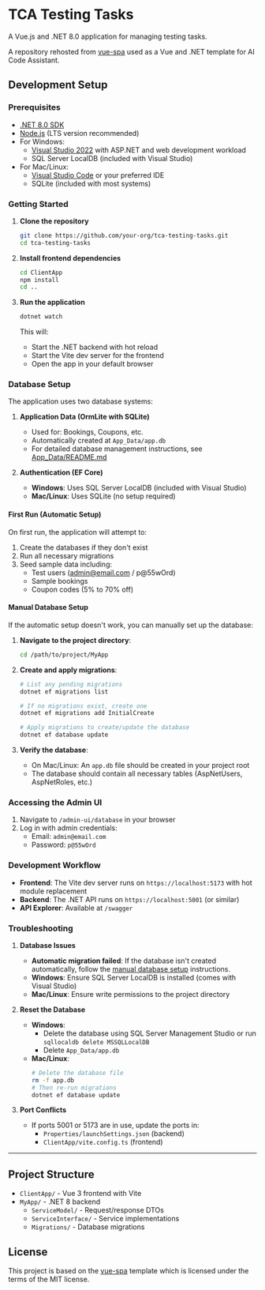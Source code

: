 # TCA Testing Tasks

A Vue.js and .NET 8.0 application for managing testing tasks.

A repository rehosted from [vue-spa](https://github.com/NetCoreTemplates/vue-spa) used as a Vue and .NET template for AI Code Assistant.

## Development Setup

### Prerequisites

- [.NET 8.0 SDK](https://dotnet.microsoft.com/download/dotnet/8.0)
- [Node.js](https://nodejs.org/) (LTS version recommended)
- For Windows:
  - [Visual Studio 2022](https://visualstudio.microsoft.com/vs/) with ASP.NET and web development workload
  - SQL Server LocalDB (included with Visual Studio)
- For Mac/Linux:
  - [Visual Studio Code](https://code.visualstudio.com/) or your preferred IDE
  - SQLite (included with most systems)

### Getting Started

1. **Clone the repository**

   ```bash
   git clone https://github.com/your-org/tca-testing-tasks.git
   cd tca-testing-tasks
   ```

2. **Install frontend dependencies**

   ```bash
   cd ClientApp
   npm install
   cd ..
   ```

3. **Run the application**
   ```bash
   dotnet watch
   ```
   This will:
   - Start the .NET backend with hot reload
   - Start the Vite dev server for the frontend
   - Open the app in your default browser

### Database Setup

The application uses two database systems:

1. **Application Data (OrmLite with SQLite)**

   - Used for: Bookings, Coupons, etc.
   - Automatically created at `App_Data/app.db`
   - For detailed database management instructions, see [App_Data/README.md](MyApp/App_Data/README.md)

2. **Authentication (EF Core)**
   - **Windows**: Uses SQL Server LocalDB (included with Visual Studio)
   - **Mac/Linux**: Uses SQLite (no setup required)

#### First Run (Automatic Setup)

On first run, the application will attempt to:

1. Create the databases if they don't exist
2. Run all necessary migrations
3. Seed sample data including:
   - Test users (admin@email.com / p@55wOrd)
   - Sample bookings
   - Coupon codes (5% to 70% off)

#### Manual Database Setup

If the automatic setup doesn't work, you can manually set up the database:

1. **Navigate to the project directory**:

   ```bash
   cd /path/to/project/MyApp
   ```

2. **Create and apply migrations**:

   ```bash
   # List any pending migrations
   dotnet ef migrations list

   # If no migrations exist, create one
   dotnet ef migrations add InitialCreate

   # Apply migrations to create/update the database
   dotnet ef database update
   ```

3. **Verify the database**:
   - On Mac/Linux: An `app.db` file should be created in your project root
   - The database should contain all necessary tables (AspNetUsers, AspNetRoles, etc.)

### Accessing the Admin UI

1. Navigate to `/admin-ui/database` in your browser
2. Log in with admin credentials:
   - Email: `admin@email.com`
   - Password: `p@55wOrd`

### Development Workflow

- **Frontend**: The Vite dev server runs on `https://localhost:5173` with hot module replacement
- **Backend**: The .NET API runs on `https://localhost:5001` (or similar)
- **API Explorer**: Available at `/swagger`

### Troubleshooting

1. **Database Issues**

   - **Automatic migration failed**: If the database isn't created automatically, follow the [manual database setup](MyApp/App_Data/README.md) instructions.
   - **Windows**: Ensure SQL Server LocalDB is installed (comes with Visual Studio)
   - **Mac/Linux**: Ensure write permissions to the project directory

2. **Reset the Database**

   - **Windows**:
     - Delete the database using SQL Server Management Studio or run `sqllocaldb delete MSSQLLocalDB`
     - Delete `App_Data/app.db`
   - **Mac/Linux**:
     ```bash
     # Delete the database file
     rm -f app.db
     # Then re-run migrations
     dotnet ef database update
     ```

3. **Port Conflicts**
   - If ports 5001 or 5173 are in use, update the ports in:
     - `Properties/launchSettings.json` (backend)
     - `ClientApp/vite.config.ts` (frontend)

---

## Project Structure

- `ClientApp/` - Vue 3 frontend with Vite
- `MyApp/` - .NET 8 backend
  - `ServiceModel/` - Request/response DTOs
  - `ServiceInterface/` - Service implementations
  - `Migrations/` - Database migrations

## License

This project is based on the [vue-spa](https://github.com/NetCoreTemplates/vue-spa) template which is licensed under the terms of the MIT license.
